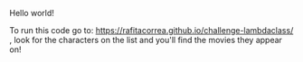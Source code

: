 Hello world!

To run this code go to: https://rafitacorrea.github.io/challenge-lambdaclass/ , look for the characters on the list and you'll find the movies they appear on!
